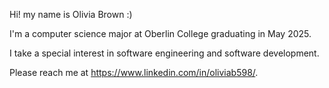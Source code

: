 Hi! my name is Olivia Brown :) 

I'm a computer science major at Oberlin College graduating in May 2025. 

I take a special interest in software engineering and software development. 

Please reach me at https://www.linkedin.com/in/oliviab598/. 
